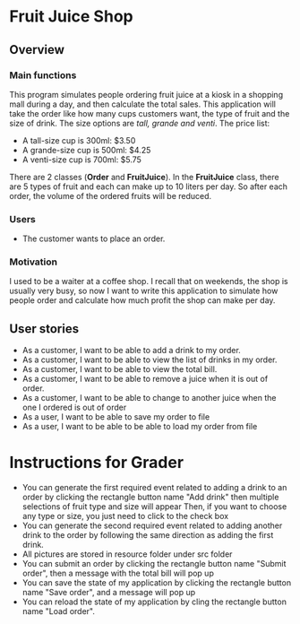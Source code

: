 # Fruit Juice Shop

## Overview

### Main functions

This program simulates people ordering fruit juice at a kiosk in a shopping mall during a day, and then
calculate the total sales. 
This application will take the order like how many cups customers want, the type of fruit and 
the size of drink. The size options are *tall, grande and venti*.
The price list:
- A tall-size cup is 300ml: $3.50
- A grande-size cup is 500ml: $4.25
- A venti-size cup is 700ml: $5.75

There are 2 classes (**Order** and **FruitJuice**). In the **FruitJuice** class, there are 5 types of fruit 
and each can make up to 10 liters per day. So after each order, the volume of the ordered fruits will be reduced.

### Users

- The customer wants to place an order.

### Motivation

I used to be a waiter at a coffee shop. I recall that on weekends, the shop is usually very busy, so now
I want to write this application to simulate how people order and calculate how much profit the shop 
can make per day. 

## User stories

- As a customer, I want to be able to add a drink to my order.
- As a customer, I want to be able to view the list of drinks in my order.
- As a customer, I want to be able to view the total bill.
- As a customer, I want to be able to remove a juice when it is out of order.
- As a customer, I want to be able to change to another juice when the one I ordered is out of order
- As a user, I want to be able to save my order to file
- As a user, I want to be able to be able to load my order from file 

# Instructions for Grader

- You can generate the first required event related to adding a drink to an order 
  by clicking the rectangle button name "Add drink" then multiple selections of fruit type and size will appear
  Then, if you want to choose any type or size, you just need to click to the check box
- You can generate the second required event related to adding another drink to the order by following the same
  direction as adding the first drink.
- All pictures are stored in resource folder under src folder
- You can submit an order by clicking the rectangle button name "Submit order", then a message with the total bill will pop up
- You can save the state of my application by clicking the rectangle button name "Save order", and a message will pop up
- You can reload the state of my application by cling the rectangle button name "Load order".